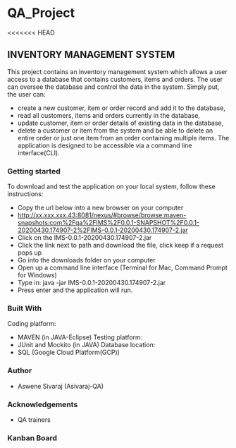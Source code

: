 # QA_Project
<<<<<<< HEAD

## INVENTORY MANAGEMENT SYSTEM
This project contains an inventory management system which allows a user access to a database that contains customers, items and orders.
The user can oversee the database and control the data in the system.
Simply put, the user can:
- create a new customer, item or order record and add it to the database,
- read all customers, items and orders currently in the database,
- update customer, item  or order details of existing data in the database, 
- delete a customer or item from the system and be able to delete an entire order or just one item from an order containing multiple items.
The application is designed to be accessible via a command line interface(CLI).

### Getting started
To download and test the application on your local system, follow these instructions:
- Copy the url below into a new browser on your computer
- http://xx.xxx.xxx.43:8081/nexus/#browse/browse:maven-snapshots:com%2Fqa%2FIMS%2F0.0.1-SNAPSHOT%2F0.0.1-20200430.174907-2%2FIMS-0.0.1-20200430.174907-2.jar
- Click on the IMS-0.0.1-20200430.174907-2.jar
- Click the link next to path and download the file, click keep if a request pops up
- Go into the downloads folder on your computer
- Open up a command line interface (Terminal for Mac, Command Prompt for Windows)
- Type in: java -jar IMS-0.0.1-20200430.174907-2.jar
- Press enter and the application will run.

### Built With
Coding platform:
- MAVEN (in JAVA-Eclipse)
Testing platform:
- JUnit and Mockito (in JAVA)
Database location:
- SQL (Google Cloud Platform(GCP))

### Author
- Aswene Sivaraj (Asivaraj-QA)

### Acknowledgements
- QA trainers

### Kanban Board
